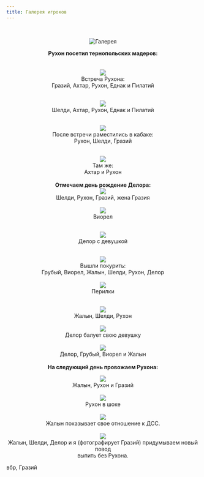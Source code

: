 ```yaml
---
title: Галерея игроков
---
```


&nbsp;

<p style='text-align: center'>
    <img src="/img/tit_gallery.jpg" alt='Галерея' />
</p>

<div align="center"><b>Рухон посетил тернопольских мадеров:</b> 
<br>
<br>
<br>
<a href="/img_gallery/tern/01.jpg"><img border=0 src="/img_gallery/tern/01_sm.jpg"></a>
<br>Встреча Рухона:
<br>Гразий, Ахтар, Рухон, Еднак и Пилатий
<br>
<br>


<a href="/img_gallery/tern/02.jpg"><img border=0 src="/img_gallery/tern/02_sm.jpg"></a>
<br>Шелди, Ахтар, Рухон, Еднак и Пилатий
<br>
<br>

<a href="/img_gallery/tern/03.jpg"><img border=0 src="/img_gallery/tern/03_sm.jpg"></a>
<br>После встречи раместились в кабаке: 
<br>Рухон, Шелди, Гразий
<br>
<br>

<a href="/img_gallery/tern/04.jpg"><img border=0 src="/img_gallery/tern/04_sm.jpg"></a>
<br>Там же:
<br>Ахтар и Рухон
<br>
<br><b>Отмечаем день рождение Делора: </b>
<br>
<a href="/img_gallery/tern/05.jpg"><img border=0 src="/img_gallery/tern/05_sm.jpg"></a>
<br>Шелди, Рухон, Гразий, жена Гразия
<br>
<br>
<a href="/img_gallery/tern/06.jpg"><img border=0 src="/img_gallery/tern/06_sm.jpg"></a>
<br>Виорел
<br>
<br>

<a href="/img_gallery/tern/07.jpg"><img border=0 src="/img_gallery/tern/07_sm.jpg"></a>
<br>Делор с девушкой
<br> 
<br>

<a href="/img_gallery/tern/08.jpg"><img border=0 src="/img_gallery/tern/08_sm.jpg"></a>
<br>Вышли покурить: 
<br>Грубый, Виорел, Жалын, Шелди, Рухон, Делор
<br>
<br>
<a href="/img_gallery/tern/09.jpg"><img border=0 src="/img_gallery/tern/09_sm.jpg"></a>
<br>Перилки
<br>
<br>

<a href="/img_gallery/tern/10.jpg"><img border=0 src="/img_gallery/tern/10_sm.jpg"></a>
<br>Жалын, Шелди, Рухон 
<br>
<br>
<a href="/img_gallery/tern/11.jpg"><img border=0 src="/img_gallery/tern/11_sm.jpg"></a>
<br>Делор балует свою девушку
<br>
<br>
<a href="/img_gallery/tern/12.jpg"><img border=0 src="/img_gallery/tern/12_sm.jpg"></a>
<br>Делор, Грубый, Виорел и Жалын
<br>
<br> <b>На следующий день провожаем Рухона: </b>
<br>

<a href="/img_gallery/tern/13.jpg"><img border=0 src="/img_gallery/tern/13_sm.jpg"></a>
<br>Жалын, Рухон и Гразий
<br>
<br>
<a href="/img_gallery/tern/14.jpg"><img border=0 src="/img_gallery/tern/14_sm.jpg"></a>
<br>Рухон в шоке
<br>
<br>
<a href="/img_gallery/tern/16.jpg"><img border=0 src="/img_gallery/tern/16_sm.jpg"></a>
<br>Жалын показывает свое отношение к ДСС.
<br>
<br>
<a href="/img_gallery/tern/17.jpg"><img border=0 src="/img_gallery/tern/17_sm.jpg"></a>
<br>Жалын, Шелди, Делор и я (фотографирует Гразий) придумываем новый повод 
<br>выпить без Рухона.
<br>


</div>
вбр, Гразий
